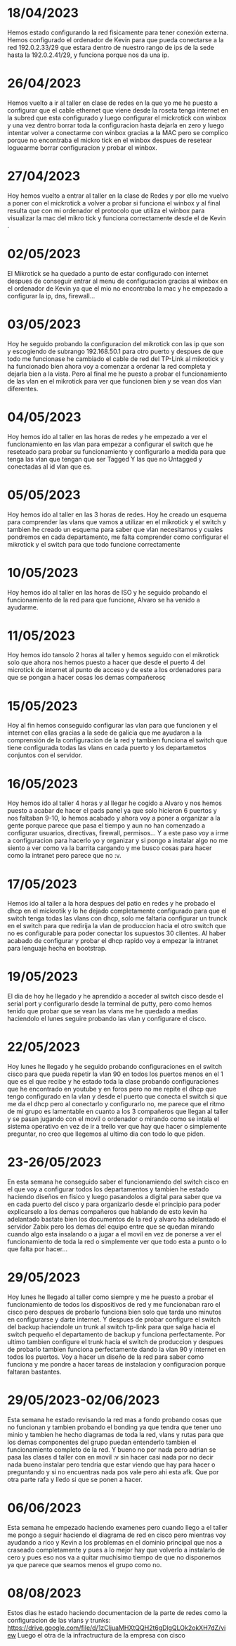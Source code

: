 # 18/04/2023
Hemos estado configurando la red fisicamente para tener conexión externa. Hemos configurado el ordenador de Kevin para que pueda conectarse a la red 192.0.2.33/29 que estara dentro de nuestro rango de ips de la sede hasta la 192.0.2.41/29, y funciona porque nos da una ip.

# 26/04/2023
Hemos vuelto a ir al taller en clase de redes en la que yo me he puesto a configurar que el cable ethernet que viene desde la roseta tenga internet en la subred que esta configurado y luego configurar el mickrotick con winbox y una vez dentro borrar toda la configuracion hasta dejarla en zero y luego intentar volver a conectarme con winbox gracias a la MAC pero se complico porque no encontraba el mickro tick en el winbox despues de resetear loguearme borrar configuracion y probar el winbox.

# 27/04/2023
Hoy hemos vuelto a entrar al taller en la clase de Redes y por ello me vuelvo a poner con el mickrotick a volver a probar si funciona el winbox y al final resulta que con mi ordenador el protocolo que utiliza el winbox para visualizar la mac del mikro tick y funciona correctamente desde el de Kevin . 

# 02/05/2023
El Mikrotick se ha quedado a punto de estar configurado con internet despues de conseguir entrar al menu de configuracion gracias al winbox en el ordenador de Kevin ya que el mio no encontraba la mac y he empezado a configurar la ip, dns, firewall...

# 03/05/2023
Hoy he seguido probando la configuracion del mikrotick con las ip que son y escogiendo de subrango 192.168.50.1 para otro puerto y despues de que todo me funcionase he cambiado el cable de red del TP-Link al mikrotick y ha funcionado bien ahora voy a comenzar a ordenar la red completa y dejarla bien a la vista.
Pero al final me he puesto a probar el funcionamiento de las vlan en el mikrotick para ver que funcionen bien y se vean dos vlan diferentes.

# 04/05/2023
Hoy hemos ido al taller en las horas de redes y he empezado a ver el funcionamiento en las vlan para empezar a configurar el switch que he reseteado para probar su funcionamiento y configurarlo a medida para que tenga las vlan que tengan que ser Tagged Y las que no Untagged y conectadas al id vlan que es.

# 05/05/2023
Hoy hemos ido al taller en las 3 horas de redes. Hoy he creado un esquema para comprender las vlans que vamos a utilizar en el mikrotick y el switch y tambien he creado un esquema para saber que vlan necesitamos y cuales pondremos en cada departamento, me falta comprender como configurar el mikrotick y el switch para que todo funcione correctamente

# 10/05/2023
Hoy hemos ido al taller en las horas de ISO y he seguido probando el funcionamiento de la red para que funcione, Alvaro se ha venido a ayudarme.

# 11/05/2023
Hoy hemos ido tansolo 2 horas al taller y hemos seguido con el mikrotick solo que ahora nos hemos puesto a hacer que desde el puerto 4 del microtick de internet al punto de acceso y de este a los ordenadores para que se pongan a hacer cosas los demas compañerosç

# 15/05/2023
Hoy al fin hemos conseguido configurar las vlan para que funcionen y el internet con ellas gracias a la sede de galicia que me ayudaron a la comprensión de la configuracion de la red y tambien funciona el switch que tiene configurada todas las vlans en cada puerto y los departametos conjuntos con el servidor.

# 16/05/2023
Hoy hemos ido al taller 4 horas y al llegar he cogido a Alvaro y nos hemos puesto a acabar de hacer el pads panel ya que solo hicieron 6 puertos y nos faltaban 9-10, lo hemos acabado y ahora voy a poner a organizar a la gente porque parece que pasa el tiempo y aun no han comenzado a configurar usuarios, directivas, firewall, permisos... Y a este paso voy a irme a configuracion para hacerlo yo y organizar y si pongo a instalar algo no me siento a ver como va la barrita cargando y me busco cosas para hacer como la intranet pero parece que no :v.

# 17/05/2023
Hemos ido al taller a la hora despues del patio en redes y he probado el dhcp en el mickrotik y lo he dejado completamente configurado para que el switch tenga todas las vlans con dhcp, solo me faltaria configurar un trunck en el switch para que redirija la vlan de produccion hacia el otro switch que no es configurable para poder conectar los supuestos 30 clientes. Al haber acabado de configurar y probar el dhcp rapido voy a empezar la intranet para lenguaje hecha en bootstrap.


# 19/05/2023
El dia de hoy he llegado y he aprendido a acceder al switch cisco desde el serial port y configurarlo desde la terminal de putty, pero como hemos tenido que probar que se vean las vlans me he quedado a medias haciendolo el lunes seguire probando las vlan y configurare el cisco.

# 22/05/2023
Hoy lunes he llegado y he seguido probando configuraciones en el switch cisco para que pueda repetir la vlan 90 en todos los puertos menos en el 1 que es el que recibe y he estado toda la clase probando configuraciones que he encontrado en youtube y en foros pero no me repite el dhcp que tengo configurado en la vlan y desde el puerto que conecta el switch si que me da el dhcp pero al conectarlo y configurarlo no, me parece que el ritmo de mi grupo es lamentable en cuanto a los 3 compañeros que llegan al taller y se pasan jugando con el movil o ordenador o mirando como se intala el sistema operativo en vez de ir a trello ver que hay que hacer o simplemente preguntar, no creo que llegemos al ultimo dia con todo lo que piden.

# 23-26/05/2023
En esta semana he conseguido saber el funcionamiendo del switch cisco en el que voy a configurar todos los departamentos y tambien he estado haciendo diseños en fisico y luego pasandolos a digital para saber que va en cada puerto del cisco y para organizarlo desde el principio para poder explicarselo a los demas compañeros que hablando de esto kevin ha adelantado bastate bien los documentos de la red y alvaro ha adelantado el servidor Zabix pero los demas del equipo entre que se quedan mirando cuando algo esta insalando o a jugar a el movil en vez de ponerse a ver el funcionamiento de toda la red o simplemente ver que todo esta a punto o lo que falta por hacer...

# 29/05/2023
Hoy lunes he llegado al taller como siempre y me he puesto a probar el funcionamiento de todos los dispositivos de red y me funcionaban raro el cisco pero despues de probarlo funciona bien solo que tarda uno minutos en configurarse y darte internet. Y despues de probar configure el switch del backup haciendole un trunk al switch tp-link para que salga hacia el switch pequeño el departamento de backup y funciona perfectamente. Por ultimo tambien configure el trunk hacia el switch de produccion y despues de probarlo tambien funciona perfectamente dando la vlan 90 y internet en todos los puertos. Voy a hacer un diseño de la red para saber como funciona y me pondre a hacer tareas de instalacion y configuracion porque faltaran bastantes.

# 29/05/2023-02/06/2023
Esta semana he estado revisando la red mas a fondo probando cosas que no funcionan y tambien probando el bonding ya que tendra que tener uno minio y tambien he hecho diagramas de toda la red, vlans y rutas para que los demas componentes del grupo puedan entenderlo tambien el funcionamiento completo de la red.
Y bueno no por nada pero adrian se pasa las clases d taller con en movil :v sin hacer casi nada por no decir nada bueno instalar pero tendria que estar viendo que hay para hacer o preguntando y si no encuentras nada pos vale pero ahi esta afk. Que por otra parte rafa y lledo si que se ponen a hacer.

# 06/06/2023
Esta semana he empezado haciendo examenes pero cuando llego a el taller me pongo a seguir haciendo el diagrama de red en cisco pero mientras voy ayudando a rico y Kevin a los problemas en el dominio principal que nos a craseado completamente y pues a lo mejor hay que volverlo a instalarlo de cero y pues eso nos va a quitar muchisimo tiempo de que no disponemos ya que parece que seamos menos el grupo como no.

# 08/08/2023
Estos dias he estado haciendo documentacion de la parte de redes como la configuracion de las vlans y trunks:
https://drive.google.com/file/d/1zCIjuaMHXtQQH2t6gDlgQLOk2okXH7dZ/view
Luego el otra de la infractructura de la empresa con cisco

